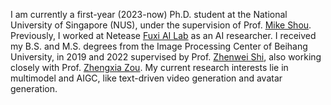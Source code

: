 I am currently a first-year (2023-now) Ph.D. student at the National University of Singapore (NUS), under the supervision of Prof. [Mike Shou](https://sites.google.com/view/showlab). 
Previously, I worked at Netease [Fuxi AI Lab](https://fuxi.163.com/fuxi-introduction) as an AI researcher. 
I received my B.S. and M.S. degrees from the Image Processing Center of Beihang University, in 2019 and 2022 supervised by Prof. [Zhenwei Shi](https://levir.buaa.edu.cn/), also working closely with Prof. [Zhengxia Zou](https://zhengxiazou.github.io/).
My current research interests lie in multimodel and AIGC, like text-driven video generation and avatar generation. 
